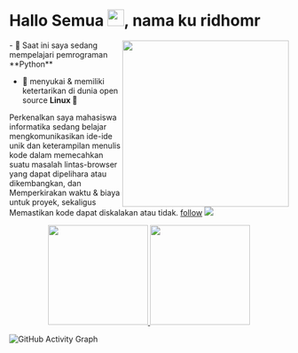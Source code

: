 <h1 align="left">Hallo Semua <img src="https://raw.githubusercontent.com/kaueMarques/kaueMarques/master/hi.gif" width="30px">, nama ku ridhomr</h1>
<img align="right" width="300em" height="300em" src="https://github.com/birobirobiro/birobirobiro/blob/master/animation_500_kv8i962g.gif?raw=true"/>
- 🌱  Saat ini saya sedang mempelajari pemrograman **Python**

- 💬  menyukai & memiliki ketertarikan di dunia open source **Linux 🐧**

Perkenalkan saya mahasiswa informatika sedang belajar mengkomunikasikan ide-ide unik dan keterampilan 
menulis kode dalam memecahkan suatu masalah lintas-browser yang dapat dipelihara atau dikembangkan, dan Memperkirakan
waktu & biaya untuk proyek, sekaligus Memastikan kode dapat diskalakan atau tidak. [follow](https://github.com/ridhomr/)
<a href="https://www.youtube.com/watch?v=dQw4w9WgXcQ"><img src="https://user-images.githubusercontent.com/73097560/115834477-dbab4500-a447-11eb-908a-139a6edaec5c.gif"></a>


<p align="center">
<a href="https://github.com/RedBlood639">
  <img height="180em" src="https://github-readme-stats-eight-theta.vercel.app/api?username=ridhomr&show_icons=true&theme=algolia&include_all_commits=true&count_private=true"/>
  <img height="180em" src="https://github-readme-stats-eight-theta.vercel.app/api/top-langs/?username=ridhomr&layout=compact&langs_count=8&theme=algolia"/>
</a>
</p>
<p align="centre">
 
![GitHub Activity Graph](https://activity-graph.herokuapp.com/graph?username=ridhomr&bg_color=000000&color=4fff67&line=4fff67&point=ffffff&area=true&hide_border=true)  </p>

</details>
